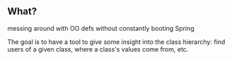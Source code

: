 ## What?
messing around with OO defs without constantly booting Spring

The goal is to have a tool to give some insight into the class hierarchy: find
users of a given class, where a class's values come from, etc.
